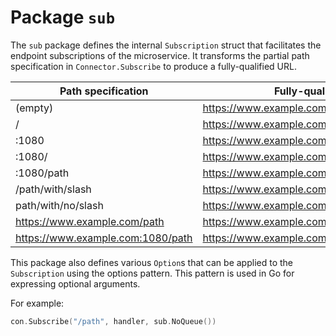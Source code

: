 # Package `sub`

The `sub` package defines the internal `Subscription` struct that facilitates the endpoint subscriptions of the microservice. It transforms the partial path specification in `Connector.Subscribe` to produce a fully-qualified URL.

| Path specification | Fully-qualified URL |
| - | - |
| (empty) | https://www.example.com |
| / | https://www.example.com/ |
| :1080 | https://www.example.com:1080 |
| :1080/ | https://www.example.com:1080/ |
| :1080/path | https://www.example.com:1080/path |
| /path/with/slash | https://www.example.com:443/path/with/slash |
| path/with/no/slash | https://www.example.com:443/path/with/no/slash |
| https://www.example.com/path | https://www.example.com:443/path |
| https://www.example.com:1080/path | https://www.example.com:1080/path |

This package also defines various `Option`s that can be applied to the `Subscription` using the options pattern. This pattern is used in Go for expressing optional arguments. 

For example:

```go
con.Subscribe("/path", handler, sub.NoQueue())
```
